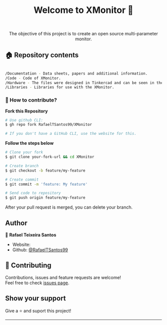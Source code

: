 <h1 align="center">Welcome to XMonitor 👋</h1>

<br>

<p align="center">
The objective of this project is to create an open source multi-parameter monitor.
</p>

## 🏠 Repository contents

```sh

/Documentation - Data sheets, papers and additional information.
/Code - Code of XMonitor.
/Hardware - The files were designed in Tinkercad and can be seen in the this url.
/Libraries - Libraries for use with the XMonitor.

```

### 🤔 How to contribute?

**Fork this Repository**

```bash
# Use github CLI:
$ gh repo fork RafaelTSantos99/XMonitor

# If you don't have a GitHub CLI, use the website for this.
```

**Follow the steps below**

```bash
# Clone your fork
$ git clone your-fork-url && cd XMonitor

# Create branch
$ git checkout -b feature/my-feature

# Create commit
$ git commit -m 'feature: My feature'

# Send code to repository
$ git push origin feature/my-feature
```

After your pull request is merged, you can delete your branch.

## Author

👤 **Rafael Teixeira Santos**

- Website: 
- Github: [@RafaelTSantos99](https://github.com/RafaelTSantos99)

## 🤝 Contributing

Contributions, issues and feature requests are welcome!<br />Feel free to check [issues page](https://github.com/RafaelTSantos99/XMonitor/issues).

## Show your support

Give a ⭐️ and suport this project!

---
